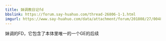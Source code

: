 ```yaml
---
title: 妹调教日记fd
bbslink: https://forum.say-huahuo.com/thread-26806-1-1.html
imgurl: https://www.say-huahuo.com/data/attachment/forum/201808/27/004843bb1qmqtahn5kv1qp.jpg
---
```


妹调的FD，它包含了本体里唯一的一个GE的后续<!--more-->

